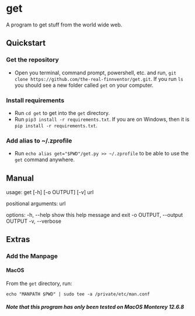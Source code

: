 # get

A program to get stuff from the world wide web.

## Quickstart

### Get the repository

-   Open you terminal, command prompt, powershell, etc. and run, `git clone https://github.com/the-real-finnventor/get.git`. If you run `ls` you should see a new folder called `get` on your computer.

### Install requirements

-   Run `cd get` to get into the `get` directory.
-   Run `pip3 install -r requirements.txt`. If you are on Windows, then it is `pip install -r requirements.txt`.

### Add alias to ~/.zprofile

-   Run `echo alias get="$PWD"/get.py >> ~/.zprofile` to be able to use the `get` command anywhere.

## Manual

usage: get [-h] [-o OUTPUT] [-v] url

positional arguments:
url

options:
-h, --help show this help message and exit
-o OUTPUT, --output OUTPUT
-v, --verbose

## Extras

### Add the Manpage

#### MacOS

From the `get` directory, run:
```
echo "MANPATH $PWD" | sudo tee -a /private/etc/man.conf
```

##### Note that this program has only been tested on MacOS Monterey 12.6.8
